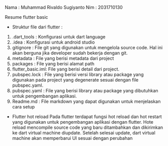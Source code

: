Nama : Muhammad Rivaldo Sugiyanto
Nim : 2031710130

Resume flutter basic
- Struktur file dari flutter :
1. .dart_tools : Konfigurasi untuk dart language
2. .idea : Konfigurasi untuk android studio
3. gitignore : File git yang digunakan untuk mengelola source code. Hal ini akan berguna jika developer sudah bekerja dengan git.
4. metadata : File yang berisi metadata dari project
5. packages : File yang berisi alamat path
6. flutter_basic.iml: File yang berisi detail dari project.
7. pubspec.lock : File yang berisi versi library atau package yang digunakan pada project yang degenerate sesuai dengan file pubspec.yaml.
8. pubspec.yaml : File yang berisi library atau package yang dibutuhkan untuk pengembangan aplikasi.
9. Readme.md : File markdown yang dapat digunakan untuk menjelaskan cara setup 

- Flutter hot reload
Pada flutter terdapat fungsi hot reload dan hot restart yang digunakan untuk pengembangan aplikasi dengan flutter.
Hote reload mencompile source code yang baru ditambahkan dan dikirimkan ke dart virtual machine diupdate. Setelah selesai update, dart virtual machine akan memperbarui UI sesuai dengan perubahan